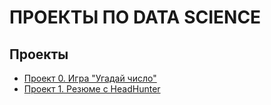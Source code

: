 # ПРОЕКТЫ ПО DATA SCIENCE

## Проекты

- [Проект 0. Игра "Угадай число"](project_0)
- [Проект 1. Резюме с HeadHunter](project_1)
